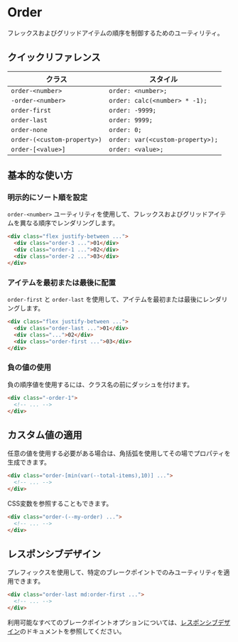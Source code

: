 # Order

フレックスおよびグリッドアイテムの順序を制御するためのユーティリティ。

## クイックリファレンス

| クラス | スタイル |
|-------|--------|
| `order-<number>` | `order: <number>;` |
| `-order-<number>` | `order: calc(<number> * -1);` |
| `order-first` | `order: -9999;` |
| `order-last` | `order: 9999;` |
| `order-none` | `order: 0;` |
| `order-(<custom-property>)` | `order: var(<custom-property>);` |
| `order-[<value>]` | `order: <value>;` |

## 基本的な使い方

### 明示的にソート順を設定

`order-<number>` ユーティリティを使用して、フレックスおよびグリッドアイテムを異なる順序でレンダリングします。

```html
<div class="flex justify-between ...">
  <div class="order-3 ...">01</div>
  <div class="order-1 ...">02</div>
  <div class="order-2 ...">03</div>
</div>
```

### アイテムを最初または最後に配置

`order-first` と `order-last` を使用して、アイテムを最初または最後にレンダリングします。

```html
<div class="flex justify-between ...">
  <div class="order-last ...">01</div>
  <div class="...">02</div>
  <div class="order-first ...">03</div>
</div>
```

### 負の値の使用

負の順序値を使用するには、クラス名の前にダッシュを付けます。

```html
<div class="-order-1">
  <!-- ... -->
</div>
```

## カスタム値の適用

任意の値を使用する必要がある場合は、角括弧を使用してその場でプロパティを生成できます。

```html
<div class="order-[min(var(--total-items),10)] ...">
  <!-- ... -->
</div>
```

CSS変数を参照することもできます。

```html
<div class="order-(--my-order) ...">
  <!-- ... -->
</div>
```

## レスポンシブデザイン

プレフィックスを使用して、特定のブレークポイントでのみユーティリティを適用できます。

```html
<div class="order-last md:order-first ...">
  <!-- ... -->
</div>
```

利用可能なすべてのブレークポイントオプションについては、[レスポンシブデザイン](/docs/responsive-design)のドキュメントを参照してください。
